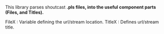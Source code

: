 This library parses shoutcast **.pls files, into the useful component parts (Files, and Titles).**

FileX : Variable defining the url/stream location.
TitleX : Defines url/stream title.